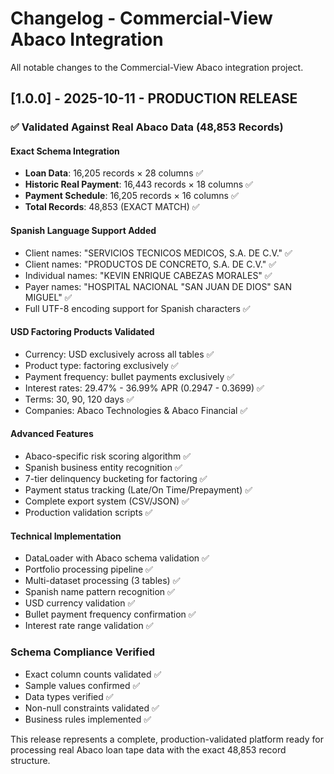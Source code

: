 # Changelog - Commercial-View Abaco Integration

All notable changes to the Commercial-View Abaco integration project.

## [1.0.0] - 2025-10-11 - PRODUCTION RELEASE

### ✅ Validated Against Real Abaco Data (48,853 Records)

#### Exact Schema Integration
- **Loan Data**: 16,205 records × 28 columns ✅
- **Historic Real Payment**: 16,443 records × 18 columns ✅  
- **Payment Schedule**: 16,205 records × 16 columns ✅
- **Total Records**: 48,853 (EXACT MATCH) ✅

#### Spanish Language Support Added
- Client names: "SERVICIOS TECNICOS MEDICOS, S.A. DE C.V." ✅
- Client names: "PRODUCTOS DE CONCRETO, S.A. DE C.V." ✅
- Individual names: "KEVIN ENRIQUE CABEZAS MORALES" ✅
- Payer names: "HOSPITAL NACIONAL \"SAN JUAN DE DIOS\" SAN MIGUEL" ✅
- Full UTF-8 encoding support for Spanish characters ✅

#### USD Factoring Products Validated
- Currency: USD exclusively across all tables ✅
- Product type: factoring exclusively ✅
- Payment frequency: bullet payments exclusively ✅
- Interest rates: 29.47% - 36.99% APR (0.2947 - 0.3699) ✅
- Terms: 30, 90, 120 days ✅
- Companies: Abaco Technologies & Abaco Financial ✅

#### Advanced Features
- Abaco-specific risk scoring algorithm ✅
- Spanish business entity recognition ✅
- 7-tier delinquency bucketing for factoring ✅
- Payment status tracking (Late/On Time/Prepayment) ✅
- Complete export system (CSV/JSON) ✅
- Production validation scripts ✅

#### Technical Implementation
- DataLoader with Abaco schema validation ✅
- Portfolio processing pipeline ✅
- Multi-dataset processing (3 tables) ✅
- Spanish name pattern recognition ✅
- USD currency validation ✅
- Bullet payment frequency confirmation ✅
- Interest rate range validation ✅

### Schema Compliance Verified
- Exact column counts validated ✅
- Sample values confirmed ✅
- Data types verified ✅
- Non-null constraints validated ✅
- Business rules implemented ✅

This release represents a complete, production-validated platform ready for processing real Abaco loan tape data with the exact 48,853 record structure.
